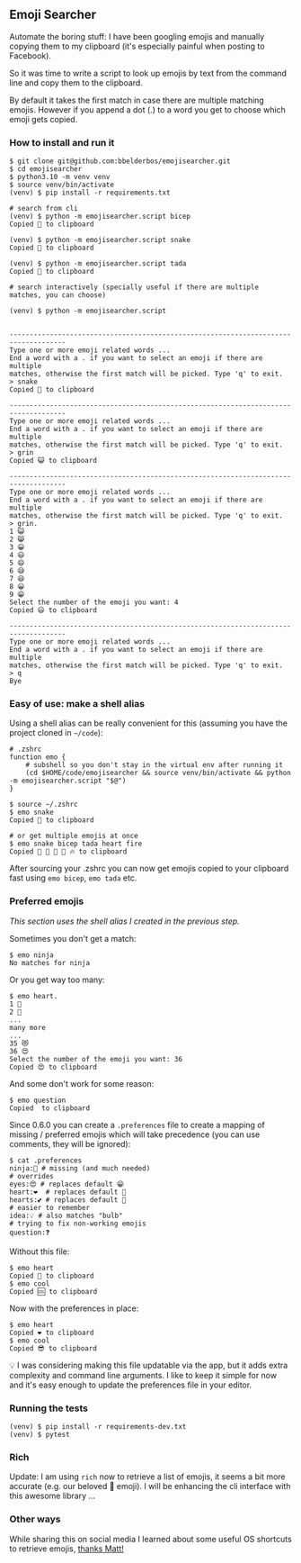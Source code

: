 ## Emoji Searcher

Automate the boring stuff: I have been googling emojis and manually copying them to my clipboard (it's especially painful when posting to Facebook).

So it was time to write a script to look up emojis by text from the command line and copy them to the clipboard.

By default it takes the first match in case there are multiple matching emojis. However if you append a dot (.) to a word you get to choose which emoji gets copied.

### How to install and run it

```
$ git clone git@github.com:bbelderbos/emojisearcher.git
$ cd emojisearcher
$ python3.10 -m venv venv
$ source venv/bin/activate
(venv) $ pip install -r requirements.txt

# search from cli
(venv) $ python -m emojisearcher.script bicep
Copied 💪 to clipboard

(venv) $ python -m emojisearcher.script snake
Copied 🐍 to clipboard

(venv) $ python -m emojisearcher.script tada
Copied 🎉 to clipboard

# search interactively (specially useful if there are multiple matches, you can choose)

(venv) $ python -m emojisearcher.script


------------------------------------------------------------------------------------
Type one or more emoji related words ...
End a word with a . if you want to select an emoji if there are multiple
matches, otherwise the first match will be picked. Type 'q' to exit.
> snake
Copied 🐍 to clipboard

------------------------------------------------------------------------------------
Type one or more emoji related words ...
End a word with a . if you want to select an emoji if there are multiple
matches, otherwise the first match will be picked. Type 'q' to exit.
> grin
Copied 😺 to clipboard

------------------------------------------------------------------------------------
Type one or more emoji related words ...
End a word with a . if you want to select an emoji if there are multiple
matches, otherwise the first match will be picked. Type 'q' to exit.
> grin.
1 😺
2 😸
3 😀
4 😃
5 😄
6 😅
7 😆
8 😀
9 😁
Select the number of the emoji you want: 4
Copied 😃 to clipboard

------------------------------------------------------------------------------------
Type one or more emoji related words ...
End a word with a . if you want to select an emoji if there are multiple
matches, otherwise the first match will be picked. Type 'q' to exit.
> q
Bye
```

### Easy of use: make a shell alias

Using a shell alias can be really convenient for this (assuming you have the project cloned in `~/code`):

```
# .zshrc
function emo {
    # subshell so you don't stay in the virtual env after running it
    (cd $HOME/code/emojisearcher && source venv/bin/activate && python -m emojisearcher.script "$@")
}

$ source ~/.zshrc
$ emo snake
Copied 🐍 to clipboard

# or get multiple emojis at once
$ emo snake bicep tada heart fire
Copied 🐍 💪 🎉 💓 🔥 to clipboard
```

After sourcing your .zshrc you can now get emojis copied to your clipboard fast using `emo bicep`, `emo tada` etc.

### Preferred emojis

_This section uses the shell alias I created in the previous step._

Sometimes you don't get a match:

```
$ emo ninja
No matches for ninja
```

Or you get way too many:

```
$ emo heart.
1 💓
2 🖤
...
many more
...
35 😻
36 😍
Select the number of the emoji you want: 36
Copied 😍 to clipboard
```

And some don't work for some reason:

```
$ emo question
Copied  to clipboard
```

Since 0.6.0 you can create a `.preferences` file to create a mapping of missing / preferred emojis which will take precedence (you can use comments, they will be ignored):

```
$ cat .preferences
ninja:🥷 # missing (and much needed)
# overrides
eyes:😍 # replaces default 😁
heart:❤️  # replaces default 💓
hearts:💕 # replaces default 💞
# easier to remember
idea:💡 # also matches "bulb"
# trying to fix non-working emojis
question:❓
```

Without this file:

```
$ emo heart
Copied 💓 to clipboard
$ emo cool
Copied 🆒 to clipboard
```

Now with the preferences in place:

```
$ emo heart
Copied ❤️ to clipboard
$ emo cool
Copied 😎 to clipboard
```

💡 I was considering making this file updatable via the app, but it adds extra complexity and command line arguments. I like to keep it simple for now and it's easy enough to update the preferences file in your editor.

### Running the tests

```
(venv) $ pip install -r requirements-dev.txt
(venv) $ pytest
```


### Rich

Update: I am using `rich` now to retrieve a list of emojis, it seems a bit more accurate (e.g. our beloved 🎉 emoji). I will be enhancing the cli interface with this awesome library ...

### Other ways

While sharing this on social media I learned about some useful OS shortcuts to retrieve emojis, [thanks Matt!](https://twitter.com/bbelderbos/status/1374414940988043264)
